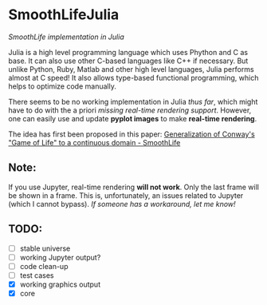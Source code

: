 # SmoothLifeJulia
_SmoothLife implementation in Julia_

Julia is a high level programming language which uses Phython and C as base. It can also use other C-based languages like C++ if necessary.
But unlike Python, Ruby, Matlab and other high level languages, Julia performs almost at C speed!
It also allows type-based functional programming, which helps to optimize code manually.

There seems to be no working implementation in Julia _thus far_, which might have to do with the a priori _missing real-time rendering support_.
However, one can easily use and update **pyplot images** to make **real-time rendering**.

The idea has first been proposed in this paper: [Generalization of Conway's "Game of Life" to a continuous domain - SmoothLife](https://arxiv.org/abs/1111.1567)

## Note:
If you use Jupyter, real-time rendering **will not work**. Only the last frame will be shown in a frame. This is, unfortunately, an issues related to Jupyter (which I cannot bypass). 
_If someone has a workaround, let me know!_

## TODO:
- [ ] stable universe
- [ ] working Jupyter output?
- [ ] code clean-up
- [ ] test cases
- [x] working graphics output
- [x] core
